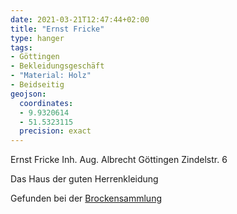 ```yaml
---
date: 2021-03-21T12:47:44+02:00
title: "Ernst Fricke"
type: hanger
tags:
- Göttingen
- Bekleidungsgeschäft
- "Material: Holz"
- Beidseitig
geojson:
  coordinates:
  - 9.9320614
  - 51.5323115
  precision: exact
---
```

Ernst Fricke Inh. Aug. Albrecht Göttingen Zindelstr. 6

Das Haus der guten Herrenkleidung

<div class="source">Gefunden bei der <a href="https://www.neue-arbeit-brockensammlung.de/geschaefte/gebrauchtmoebelkaufhaus/">Brockensammlung</a></div>
